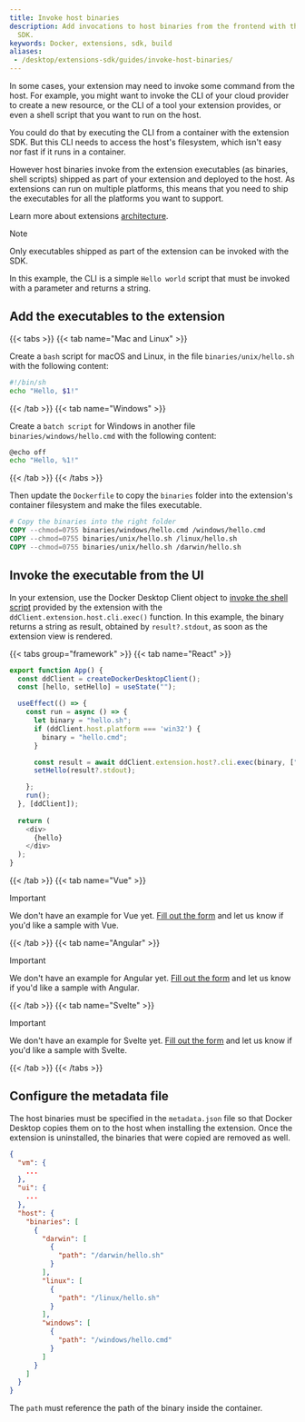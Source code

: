 ```yaml
---
title: Invoke host binaries
description: Add invocations to host binaries from the frontend with the extension
  SDK.
keywords: Docker, extensions, sdk, build
aliases:
 - /desktop/extensions-sdk/guides/invoke-host-binaries/
---
```


In some cases, your extension may need to invoke some command from the host. For example, you
might want to invoke the CLI of your cloud provider to create a new resource, or the CLI of a tool your extension
provides, or even a shell script that you want to run on the host. 

You could do that by executing the CLI from a container with the extension SDK. But this CLI needs to access the host's filesystem, which isn't easy nor fast if it runs in a container.

However host binaries invoke from the extension executables (as binaries, shell scripts)
shipped as part of your extension and deployed to the host. As extensions can run on multiple platforms, this
means that you need to ship the executables for all the platforms you want to support.

Learn more about extensions [architecture](../architecture/_index.md).

> [!NOTE]
>
> Only executables shipped as part of the extension can be invoked with the SDK. 

In this example, the CLI is a simple `Hello world` script that must be invoked with a parameter and returns a 
string.

## Add the executables to the extension

{{< tabs >}}
{{< tab name="Mac and Linux" >}}

Create a `bash` script for macOS and Linux, in the file `binaries/unix/hello.sh` with the following content:

```bash
#!/bin/sh
echo "Hello, $1!"
```

{{< /tab >}}
{{< tab name="Windows" >}}

Create a `batch script` for Windows in another file `binaries/windows/hello.cmd` with the following content:

```bash
@echo off
echo "Hello, %1!"
```

{{< /tab >}}
{{< /tabs >}}

Then update the `Dockerfile` to copy the `binaries` folder into the extension's container filesystem and make the
files executable.

```dockerfile
# Copy the binaries into the right folder
COPY --chmod=0755 binaries/windows/hello.cmd /windows/hello.cmd
COPY --chmod=0755 binaries/unix/hello.sh /linux/hello.sh
COPY --chmod=0755 binaries/unix/hello.sh /darwin/hello.sh
```

## Invoke the executable from the UI

In your extension, use the Docker Desktop Client object to [invoke the shell script](../dev/api/backend.md#invoke-an-extension-binary-on-the-host)
provided by the extension with the `ddClient.extension.host.cli.exec()` function.
In this example, the binary returns a string as result, obtained by `result?.stdout`, as soon as the extension view is rendered.

{{< tabs group="framework" >}}
{{< tab name="React" >}}

```typescript
export function App() {
  const ddClient = createDockerDesktopClient();
  const [hello, setHello] = useState("");

  useEffect(() => {
    const run = async () => {
      let binary = "hello.sh";
      if (ddClient.host.platform === 'win32') {
        binary = "hello.cmd";
      }

      const result = await ddClient.extension.host?.cli.exec(binary, ["world"]);
      setHello(result?.stdout);

    };
    run();
  }, [ddClient]);
    
  return (
    <div>
      {hello}
    </div>
  );
}
```

{{< /tab >}}
{{< tab name="Vue" >}}

> [!IMPORTANT]
>
> We don't have an example for Vue yet. [Fill out the form](https://docs.google.com/forms/d/e/1FAIpQLSdxJDGFJl5oJ06rG7uqtw1rsSBZpUhv_s9HHtw80cytkh2X-Q/viewform?usp=pp_url&entry.1333218187=Vue)
> and let us know if you'd like a sample with Vue.

{{< /tab >}}
{{< tab name="Angular" >}}

> [!IMPORTANT]
>
> We don't have an example for Angular yet. [Fill out the form](https://docs.google.com/forms/d/e/1FAIpQLSdxJDGFJl5oJ06rG7uqtw1rsSBZpUhv_s9HHtw80cytkh2X-Q/viewform?usp=pp_url&entry.1333218187=Angular)
> and let us know if you'd like a sample with Angular.

{{< /tab >}}
{{< tab name="Svelte" >}}

> [!IMPORTANT]
>
> We don't have an example for Svelte yet. [Fill out the form](https://docs.google.com/forms/d/e/1FAIpQLSdxJDGFJl5oJ06rG7uqtw1rsSBZpUhv_s9HHtw80cytkh2X-Q/viewform?usp=pp_url&entry.1333218187=Svelte)
> and let us know if you'd like a sample with Svelte.

{{< /tab >}}
{{< /tabs >}}

## Configure the metadata file

The host binaries must be specified in the `metadata.json` file so that Docker Desktop copies them on to the host when installing
the extension. Once the extension is uninstalled, the binaries that were copied are removed as well.

```json
{
  "vm": {
    ...
  },
  "ui": {
    ...
  },
  "host": {
    "binaries": [
      {
        "darwin": [
          {
            "path": "/darwin/hello.sh"
          }
        ],
        "linux": [
          {
            "path": "/linux/hello.sh"
          }
        ],
        "windows": [
          {
            "path": "/windows/hello.cmd"
          }
        ]
      }
    ]
  }
}
```

The `path` must reference the path of the binary inside the container.
